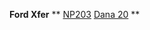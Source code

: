 ---
---

**Ford Xfer**
**
[NP203](/convxfer/ford/fordnp203id.html)
[Dana 20](/convxfer/ford/fordd20id.html)
**